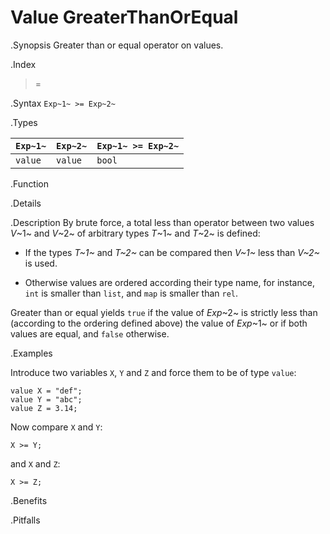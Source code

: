 # Value GreaterThanOrEqual

.Synopsis
Greater than or equal operator on values.

.Index
>=

.Syntax
`Exp~1~ >= Exp~2~`

.Types


| `Exp~1~` | `Exp~2~` | `Exp~1~ >= Exp~2~` |
| --- | --- | --- |
| `value`   |  `value`  | `bool`               |


.Function

.Details

.Description
By brute force, a total less than operator between two values _V_~1~ and _V_~2~ of arbitrary types _T_~1~ and _T_~2~ is defined:

*  If the types _T~1~_ and _T~2~_ can be compared then _V~1~_ less than _V~2~_ is used.

*  Otherwise values are ordered according their type name, for instance, `int` is smaller than `list`, and `map` is smaller than `rel`.


Greater than or equal yields `true` if the value of _Exp_~2~ is strictly less
than (according to the ordering defined above) the value of _Exp_~1~ or if both values are equal, and `false` otherwise.

.Examples

Introduce two variables `X`, `Y` and `Z` and force them to be of type `value`:
```rascal-shell,continue
value X = "def";
value Y = "abc";
value Z = 3.14;
```
Now compare `X` and `Y`:
```rascal-shell,continue
X >= Y;
```
and `X` and `Z`:
```rascal-shell,continue
X >= Z;
```

.Benefits

.Pitfalls

